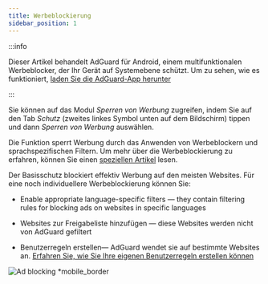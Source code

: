 ```yaml
---
title: Werbeblockierung
sidebar_position: 1
---
```


:::info

Dieser Artikel behandelt AdGuard für Android, einem multifunktionalen Werbeblocker, der Ihr Gerät auf Systemebene schützt. Um zu sehen, wie es funktioniert, [laden Sie die AdGuard-App herunter](https://agrd.io/download-kb-adblock)

:::

Sie können auf das Modul _Sperren von Werbung_ zugreifen, indem Sie auf den Tab _Schutz_ (zweites linkes Symbol unten auf dem Bildschirm) tippen und dann _Sperren von Werbung_ auswählen.

Die Funktion sperrt Werbung durch das Anwenden von Werbeblockern und sprachspezifischen Filtern. Um mehr über die Werbeblockierung zu erfahren, können Sie einen [speziellen Artikel](/general/ad-filtering/how-ad-blocking-works) lesen.

Der Basisschutz blockiert effektiv Werbung auf den meisten Websites. Für eine noch individuellere Werbeblockierung können Sie:

- Enable appropriate language-specific filters — they contain filtering rules for blocking ads on websites in specific languages

- Websites zur Freigabeliste hinzufügen — diese Websites werden nicht von AdGuard gefiltert

- Benutzerregeln erstellen— AdGuard wendet sie auf bestimmte Websites an. [Erfahren Sie, wie Sie Ihre eigenen Benutzerregeln erstellen können](/general/ad-filtering/create-own-filters)

![Ad blocking \*mobile\_border](https://cdn.adtidy.org/blog/new/o44x5ad_blocking.png)
